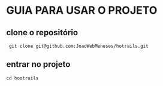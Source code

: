 # GUIA PARA USAR O PROJETO

## clone o repositório

``` git clone git@github.com:JoaoWebMeneses/hotrails.git```

## entrar no projeto

``` cd hootrails ```